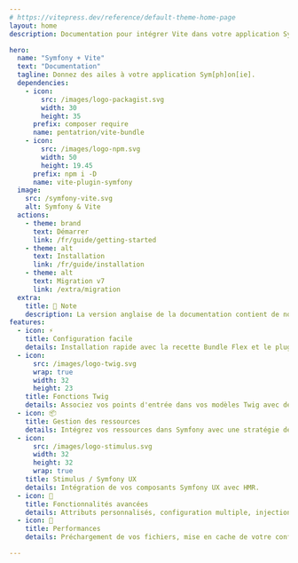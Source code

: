 ```yaml
---
# https://vitepress.dev/reference/default-theme-home-page
layout: home
description: Documentation pour intégrer Vite dans votre application Symfony.

hero:
  name: "Symfony + Vite"
  text: "Documentation"
  tagline: Donnez des ailes à votre application Sym[ph]on[ie].
  dependencies:
    - icon:
        src: /images/logo-packagist.svg
        width: 30
        height: 35
      prefix: composer require
      name: pentatrion/vite-bundle
    - icon:
        src: /images/logo-npm.svg
        width: 50
        height: 19.45
      prefix: npm i -D
      name: vite-plugin-symfony
  image:
    src: /symfony-vite.svg
    alt: Symfony & Vite
  actions:
    - theme: brand
      text: Démarrer
      link: /fr/guide/getting-started
    - theme: alt
      text: Installation
      link: /fr/guide/installation
    - theme: alt
      text: Migration v7
      link: /extra/migration
  extra:
    title: 📢 Note
    description: La version anglaise de la documentation contient de nombreuses erreurs de traduction. Si quelqu'un était motivé à donner un petit coup de main, ce serait vraiment génial... 🙏 Le dépôt <a href="https://github.com/lhapaipai/symfony-vite-dev">symfony-vite-dev</a> rassemble dans un dossier tous les outils pour participer au développement.
features:
  - icon: ⚡️
    title: Configuration facile
    details: Installation rapide avec la recette Bundle Flex et le plugin Vite préconfiguré.
  - icon:
      src: /images/logo-twig.svg
      wrap: true
      width: 32
      height: 23
    title: Fonctions Twig
    details: Associez vos points d'entrée dans vos modèles Twig avec des fonctions Twig.
  - icon: 📦
    title: Gestion des ressources
    details: Intégrez vos ressources dans Symfony avec une stratégie de version d'asset personnalisée.
  - icon:
      src: /images/logo-stimulus.svg
      width: 32
      height: 32
      wrap: true
    title: Stimulus / Symfony UX
    details: Intégration de vos composants Symfony UX avec HMR.
  - icon: 🧩
    title: Fonctionnalités avancées
    details: Attributs personnalisés, configuration multiple, injection de dépendances.
  - icon: 🚀
    title: Performances
    details: Préchargement de vos fichiers, mise en cache de votre configuration.

---
```


